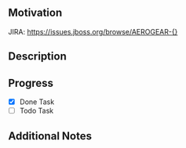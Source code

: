 ## Motivation

<!-- The reason underlying the contents of the PR, can be a link to the originating JIRA -->

JIRA: https://issues.jboss.org/browse/AEROGEAR-{}

## Description

<!-- The contents of the Pull Request, such as an overview of the changes implemented and impacted areas, additions, removals, etc. -->

## Progress

- [x] Done Task
- [ ] Todo Task

## Additional Notes

<!-- Optional, extra context or instructions around the contents of this Pull Request -->